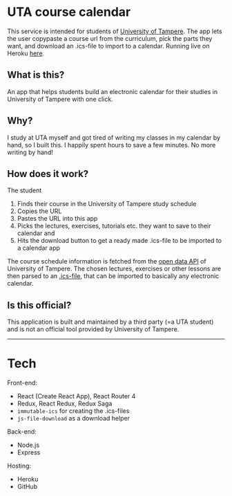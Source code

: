 # UTA course calendar

This service is intended for students of [University of Tampere](https://www.uta.fi/). The app lets the user copypaste a course url from the curriculum, pick the parts they want, and download an .ics-file to import to a calendar. Running live on Heroku [here](https://utacoursecalendar.herokuapp.com/).

## What is this?

An app that helps students build an electronic calendar for their studies in University of Tampere with one click.

## Why?

I study at UTA myself and got tired of writing my classes in my calendar by hand, so I built this. I happily spent hours to save a few minutes. No more writing by hand!

## How does it work?

The student
1. Finds their course in the University of Tampere study schedule
2. Copies the URL
3. Pastes the URL into this app
4. Picks the lectures, exercises, tutorials etc. they want to save to their calendar and
5. Hits the download button to get a ready made .ics-file to be imported to a calendar app

The course schedule information is fetched from the [open data API](https://opendata.uta.fi) of University of Tampere. The chosen lectures, exercises or other lessons are then parsed to an [.ics-file](https://en.wikipedia.org/wiki/ICalendar), that can be imported to basically any
electronic calendar.

## Is this official?

This application is built and maintained by a third party (=a UTA student) and is not an official tool provided by University of Tampere.

---
# Tech

Front-end:

* React (Create React App), React Router 4
* Redux, React Redux, Redux Saga
* `immutable-ics` for creating the .ics-files
* `js-file-download` as a download helper

Back-end:

* Node.js
* Express

Hosting:

* Heroku
* GitHub